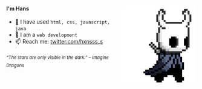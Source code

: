<div>
<img src="./img/icon.gif" width="200" align="right"/>
 <!---<img src="./img/about_whiteandblack_style0.gif" width="500" />-->
 
#### I'm Hans

- 🐸 I have used `html, css, javascript, java`
- 💬 I am a `web development`
- 📫 Reach me: [twitter.com/hxnsss_s](https://twitter.com/hxnsss_s)
  
<sub> *“The stars are only visible in the dark.” – Imagine Dragons* </sub>

</div>
